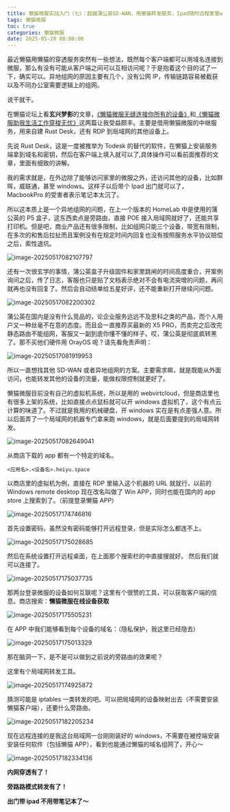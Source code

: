 ```yaml
---
title: 懒猫微服实战入门（七）：超越蒲公英SD-WAN，用懒猫转发服务，Ipad随时远程家里window
tags: 懒猫微服
toc: true
categories: 懒猫微服
date: 2025-05-20 00:00:00
---
```


最近懒猫用懒猫的穿透服务突然有一些想法，既然每个客户端都可以用域名连接到微服，那么有没有可能从客户端之间可以互相访问呢？于是抱着这个目的试了一下，确实可以。异地组网的原因主要有几个，没有公网 IP，传输链路容易被截获以及不同办公室需要逻辑上的组网。

说干就干。

在懒猫论坛上看**玄兴梦影**的文章，[《懒猫微服无缝连接你所有的设备》](https://playground.lazycat.cloud/#/guideline/478)和[《懒猫微服助我生活工作穿梭无忧》](https://playground.lazycat.cloud/#/guideline/486)这两篇让我受益颇丰。主要是借用懒猫微服的中继服务，用来自建 Rust Desk，还有 RDP 到局域网的其他设备上。

先说 Rust Desk，这是一度被推举为 Todesk 的替代的软件，在懒猫上安装服务端拿到域名和密钥，然后在客户端上填入就可以了,具体操作可以看前面推荐的文章，里面有细致的讲解。

我的需求就是，在外边除了能够访问家里的微服之外，还访问其他的设备，比如群晖，威联通，甚至 windows。这样子以后带个 Ipad 出门就可以了，MacbookPro 的受害者表示笔记本太沉了。

所以这本质上是一个异地组网的问题，在上一个版本的 HomeLab 中是使用的蒲公英的 P5 盒子，这东西卖点是旁路由，直接 POE 接入局域网就好了，还能共享打印机。但是吧，商业产品还有很多限制，比如组网只能三个设备，带宽有限制，在多次的和售后拉扯而且案例没有在规定时间内回复也没有按照服务水平协议赔偿之后，索性退坑。

![image-20250517082107797](https://raw.githubusercontent.com/cloudsmithy/picgo-imh/master/image-20250517082107797.png)

还有一次很玄学的事情，蒲公英盒子升级固件和家里跳闸的时间高度重合，开案例询问之后，传了日志，客服也只是贴了文档表示绝对不会有电流突增的问题，再问就再也没有回复了。然后会自动结单给五星好评，还不能重新打开继续问问题。

![image-20250517082200302](https://raw.githubusercontent.com/cloudsmithy/picgo-imh/master/image-20250517082200302.png)

蒲公英在国内是没有什么竞品的，论企业服务远远不及思科之类的产品，而个人用户又一种丝毫不在意的态度。而且会一直推荐买最新的 X5 PRO，而卖完之后改完静态路由不能组网，客服又一副到底你懂不懂的样子。哎，蒲公英是彻底疯转黑了。那不买他们硬件用 OrayOS 呢？请先看免责声明：

![image-20250517081919953](https://raw.githubusercontent.com/cloudsmithy/picgo-imh/master/image-20250517081919953.png)

所以一直想找其他 SD-WAN 或者异地组网的方案。主要需求嘛，就是既能从外面访问，也能转发其他的设备的流量，能做权限控制就更好了。

懒猫微服目前没有自己的虚拟机系统，所以是用的 webvirtcloud，但是商店里也有很多上架的系统，比如直接点点鼠标就可以开 windows 虚拟机了，这个有点云计算的味道了。不过就是我用的机械硬盘，开 windows 实在是有点差强人意。所以后面弄了一个局域网的机器专门拿来跑 windows，就是后面要提到的局域网转发。

![image-20250517082649041](https://raw.githubusercontent.com/cloudsmithy/picgo-imh/master/image-20250517082649041.png)

从商店下载的 app 都有一个特定的域名。

```
<应用名>.<设备名>.heiyu.space
```

以商店里的虚拟机为例，直接在 RDP 里输入这个机器的 URL 就就行，以前的 Windows remote desktop 现在改名叫做了 Win APP，同时也能在国内的 app store 上搜索到了。（前提登录懒猫 APP）

![image-20250517174746816](https://raw.githubusercontent.com/cloudsmithy/picgo-imh/master/image-20250517174746816.png)

首先设置密码，虽然没有密码能够打开远程登录，但是实际怎么都连不上。

![image-20250517175028685](https://raw.githubusercontent.com/cloudsmithy/picgo-imh/master/image-20250517175028685.png)

然后在系统设置打开远程桌面，在上面那个搜索栏的中直接搜就好。 然后我们就可以连接了。

![image-20250517175037735](https://raw.githubusercontent.com/cloudsmithy/picgo-imh/master/image-20250517175037735.png)

那两台登录微服的设备如何互联呢？这里有个很赞的工具，可以获取客户端的信息。商店搜索：**懒猫微服在线设备获取**

![image-20250517175505231](https://raw.githubusercontent.com/cloudsmithy/picgo-imh/master/image-20250517175505231.png)

在 APP 中我们能够看到每个设备的域名：（隐私保护，我这里已经隐去）

![image-20250517175013329](https://raw.githubusercontent.com/cloudsmithy/picgo-imh/master/image-20250517175013329.png)

那在脑洞一下，是不是可以做到之前说的旁路由的效果呢？

这里有个局域网转发工具。

![image-20250517174925872](https://raw.githubusercontent.com/cloudsmithy/picgo-imh/master/image-20250517174925872.png)

猜测可能是 iptables 一类转发的吧。可以把局域网的设备映射出去（不需要安装懒猫客户端），还要什么旁路由。

![image-20250517182205234](https://raw.githubusercontent.com/cloudsmithy/picgo-imh/master/image-20250517182205234.png)

现在远程连接的是我这台局域网一台刚刚装好的 windows，不需要在被控端安装安装任何软件（包括懒猫 APP），看到也能通过懒猫的域名组网了，开心～

![image-20250517182334136](https://raw.githubusercontent.com/cloudsmithy/picgo-imh/master/image-20250517182334136.png)

**内网穿透有了！**

**旁路路模式转发有了！**

**出门带 ipad 不用带笔记本了～**
